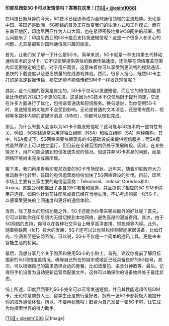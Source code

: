 **印度尼西亚5G卡可以发短信吗？答案在这里！[[TG💪+ @esim1088](https://t.me/s/esim1088)]**

在科技日新月异的今天，5G技术已经逐渐成为全球通信领域的主流趋势。无论是中国、美国还是欧洲，5G网络的普及正在改变我们的生活方式和工作模式。而在东南亚地区，印度尼西亚作为人口大国，也在紧锣密鼓地推进5G网络的部署。那么问题来了：印度尼西亚的5G卡是否支持发送短信呢？这是一个很多人都关心的问题，尤其是那些对国际通信感兴趣的朋友。

首先，让我们来了解一下什么是5G卡。简单来说，5G卡就是一种支持第五代移动通信技术的SIM卡。它不仅能够提供更快的数据传输速度，还能够在网络覆盖范围内实现更稳定的连接。对于用户而言，这意味着你可以享受到更流畅的视频通话、更快的下载速度以及更高质量的在线游戏体验。然而，很多人担心，既然5G卡主打的是高速数据传输，那它还能不能像传统SIM卡一样发送短信呢？

其实，这个问题的答案是肯定的。5G卡不仅可以发送短信，而且它的短信功能甚至比传统的2G或3G卡更加先进。这是因为5G技术不仅仅局限于提升网速，它还在许多方面进行了优化，包括语音通话和短信服务。换句话说，当你使用5G卡时，发送短信的功能并不会受到影响。无论是普通的文本消息，还是带有图片、视频等多媒体内容的富媒体消息（MMS），你都可以轻松完成。

那么，为什么有些人会误以为5G卡不能发短信呢？这可能与5G技术的一些特性有关。例如，5G网络通常采用非独立组网（NSA）和独立组网（SA）两种架构。其中，NSA模式下，5G网络需要依赖现有的4G基础设施来提供短信服务；而SA模式虽然理论上可以独立运行，但目前在全球范围内仍处于发展阶段。因此，在某些情况下，用户可能会遇到短信发送失败的情况。但这并非5G卡本身的问题，而是网络环境尚未完全成熟所致。

接下来，我们再来看看印度尼西亚的5G卡市场现状。近年来，随着印尼政府大力推动数字化转型，该国的电信运营商纷纷加快了5G网络建设的步伐。目前，印尼市场上主要有三家主要的电信运营商：Telkomsel、Indosat Ooredoo和XL Axiata。这些公司都推出了各自的5G套餐和服务，并且提供了相应的5G SIM卡供用户选择。如果你计划前往印尼或者已经在当地生活，不妨考虑购买一张5G卡，以便享受更快的上网速度和更好的通信体验。

当然，除了基本的短信功能之外，5G卡还能为你带来哪些额外的好处呢？首先，它可以帮助你在印尼境内无缝切换到本地网络，避免高昂的漫游费用。其次，由于5G网络的支持，你可以在各种社交平台上畅享高清直播、短视频等内容。此外，随着物联网（IoT）技术的发展，5G卡还可以让你轻松控制智能家居设备，比如灯光、空调甚至是安防系统。可以说，5G卡不仅是一个简单的通讯工具，更是未来智能生活的桥梁。

最后，我想分享几个关于购买和使用5G卡的小贴士。首先，建议你提前了解目标国家的5G网络覆盖情况，确保自己所在的城市或地区已经具备良好的5G信号。其次，可以根据自己的需求选择合适的套餐，比如流量包、语音分钟数等。最后，记得将手机设置为自动更新运营商配置文件，这样可以确保你的设备始终处于最佳状态。

综上所述，印度尼西亚的5G卡完全可以正常发送短信，并且其性能远超传统SIM卡。无论你是商务人士、留学生还是旅行爱好者，拥有一张5G卡都将极大地提升你的海外通信体验。所以，不要再犹豫啦！赶紧为自己准备一张5G卡吧，让它成为你探索世界的得力助手。

[[TG💪+ @esim1088](https://t.me/s/esim1088) ![Image](https://i.postimg.cc/4NQfJmqS/Snipaste-2025-05-13-00-14-12.png)]